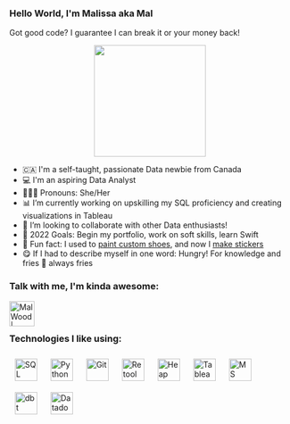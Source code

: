 ### Hello World, I'm Malissa aka Mal
Got good code? I guarantee I can break it or your money back!
<p align="center">
<img src="https://c.tenor.com/ShzdJcrguswAAAAC/burn-elmo.gif" width="200"/>
</p>

- 🇨🇦  I'm a self-taught, passionate Data newbie from Canada
- 💻  I'm an aspiring Data Analyst
- 👩🏼‍💻  Pronouns: She/Her
- 📊  I’m currently working on upskilling my SQL proficiency and creating visualizations in Tableau
- 🧠  I’m looking to collaborate with other Data enthusiasts! 
- 🥅  2022 Goals: Begin my portfolio, work on soft skills, learn Swift
- 🎨  Fun fact: I used to [paint custom shoes](https://www.instagram.com/malwearcustoms/), and now I [make stickers](https://www.redbubble.com/people/malwearcustoms/shop)
- 😋  If I had to describe myself in one word: Hungry! For knowledge and fries 🍟 always fries

### Talk with me, I'm kinda awesome: 
[<img align="left" alt="Mal Wood | LinkedIn" width="45px" src="https://img.icons8.com/cute-clipart/64/000000/linkedin.png" />][linkedin]

<br />
<br />

### Technologies I like using:
<p align="left">
<img src="https://img.icons8.com/color/48/000000/sql.png" alt="SQL" height="40" style="vertical-align:top; margin:10px">
<img src="https://img.icons8.com/color-glass/48/000000/python.png" alt="Python" height="40" style="vertical-align:top; margin:10px">
<img src="https://img.icons8.com/nolan/48/git.png" alt="Git" height="40" style="vertical-align:top; margin:10px">
<img src="https://pbs.twimg.com/profile_images/1352777057311223808/QxBjImFN_400x400.jpg" alt="Retool" height="40" style="vertical-align:top; margin:10px">
<img src="https://pbs.twimg.com/profile_images/1413541512156127237/it78zsZF_400x400.jpg" alt="Heap Analytics" height="40" style="vertical-align:top; margin:10px">
<img src="https://img.icons8.com/color/48/000000/tableau-software.png" alt="Tableau" height="40" style="vertical-align:top; margin:10px">
<img src="https://img.icons8.com/nolan/48/ms-excel.png" alt="MS Excel" height="40" style="vertical-align:top; margin:10px">
<img src ="https://avatars.githubusercontent.com/u/18339788?s=200&v=4" alt="dbt" height="40" style="vertical-align:top; margin:10px">
<img src="https://pbs.twimg.com/profile_images/1423383914417049603/e2-7_Rw9_400x400.jpg" alt="Datadog" height="40" style="vertical-align:top; margin:10px">
</p>

[linkedin]: https://www.linkedin.com/in/malissa-wood-7413021b5/
